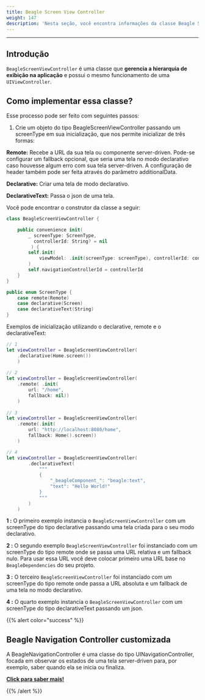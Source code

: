 ```yaml
---
title: Beagle Screen View Controller
weight: 147
description: 'Nesta seção, você encontra informações da classe Beagle Screen View Controller'
---
```


---

## Introdução

`BeagleScreenViewController` é uma classe que **gerencia a hierarquia de exibição na aplicação** e possui o mesmo funcionamento de uma `UIViewController`.

## Como implementar essa classe?

Esse processo pode ser feito com seguintes passos: 

1. Crie um objeto do tipo BeagleScreenViewController passando um screenType em sua inicialização, que nos permite inicializar de três formas:

**Remote:** Recebe a URL da sua tela ou componente server-driven. Pode-se configurar um fallback opcional, que seria uma tela no modo declarativo caso houvesse algum erro com sua tela server-driven. A configuração de header também pode ser feita através do parâmetro additionalData.

**Declarative:** Criar uma tela de modo declarativo.

**DeclarativeText:** Passa o json de uma tela.

Você pode encontrar o construtor da classe a seguir: 

```swift
class BeagleScreenViewController {

    public convenience init(
        _ screenType: ScreenType,
          controllerId: String? = nil
         ) {
        self.init(
            viewModel: .init(screenType: screenType), controllerId: controllerId
        )
        self.navigationControllerId = controllerId
    }
}

public enum ScreenType {
    case remote(Remote)
    case declarative(Screen)
    case declarativeText(String)
}

```

 Exemplos de inicialização utilizando o declarative, remote e o  declarativeText: 

```swift
// 1 
let viewController = BeagleScreenViewController(
    .declarative(Home.screen())
    )
                         
// 2
let viewController = BeagleScreenViewController(
    .remote( .init(
        url: "/home", 
        fallback: nil))
    )
                                   
// 3
let viewController = BeagleScreenViewController(
    .remote(.init(
        url: "http://localhost:8080/home",
        fallback: Home().screen))
    )

// 4
let viewController = BeagleScreenViewController(
        .declarativeText(
            """
            {
                "_beagleComponent_": "beagle:text",
                "text": "Hello World!"
            }
            """
        )
    )

```

**1 :** O primeiro exemplo instancia o `BeagleScreenViewController` com um screenType do tipo declarative passando uma tela criada para o seu modo declarativo.

**2 :** O segundo exemplo `BeagleScreenViewController` foi instanciado com um screenType do tipo remote onde se passa uma URL relativa e um fallback nulo. Para usar essa URL você deve colocar primeiro uma URL base no `BeagleDependencies` do seu projeto.  
  
**3 :** O terceiro `BeagleScreenViewController` foi instanciado com um screenType do tipo remote onde passa a URL  absoluta e um fallback de uma tela no modo declarativo.

**4 :** O quarto exemplo instancia o `BeagleScreenViewController` com um screenType do tipo declarativeText passando um json. 

{{% alert color="success" %}}
## Beagle Navigation Controller customizada 

A BeagleNavigationController é uma classe do tipo UINavigationController, focada em observar os estados de uma tela server-driven para, por exemplo, saber quando ela se inicia ou finaliza.

[**Click para saber mais!**](/pt/docs/resources/customization/beagle-para-ios/beagle-navigation-controller-customizada/)

{{% /alert %}}
